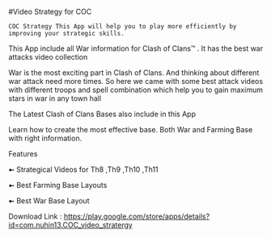 #Video Strategy for COC
	
	COC Strategy This App will help you to play more efficiently by improving your strategic skills.
This App include all War information for Clash of Clans™ . It has the best war attacks video collection

War is the most exciting part in Clash of Clans. And thinking about different war attack need more times.
So here we came with some best attack videos with different troops and spell combination which help you to gain maximum stars in war in any town hall

The Latest Clash of Clans Bases also include in this App

Learn how to create the most effective base. Both War and Farming Base with right information.



Features

➼ Strategical Videos for Th8 ,Th9 ,Th10 ,Th11 

➼ Best Farming Base Layouts

➼ Best War Base Layout

Download Link : https://play.google.com/store/apps/details?id=com.nuhin13.COC_video_stratergy